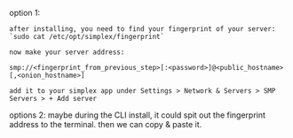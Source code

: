 option 1:

    after installing, you need to find your fingerprint of your server:
    `sudo cat /etc/opt/simplex/fingerprint`

    now make your server address:

`smp://<fingerprint_from_previous_step>[:<password>]@<public_hostname>[,<onion_hostname>]`

    add it to your simplex app under Settings > Network & Servers > SMP Servers > + Add server

options 2:
maybe during the CLI install, it could spit out the fingerprint address to the terminal. then we can copy & paste it.